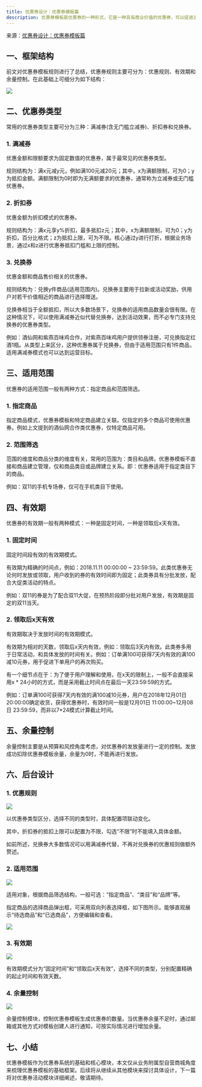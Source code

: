 ```yaml
---
title: 优惠券设计：优惠券模板篇
description: 优惠券模板是优惠券的一种形式，它是一种具有商业价值的优惠券，可以促进消费者的消费行为，提高消费者的购买意愿。优惠券模板的设计可以帮助商家更好地管理优惠券，提高优惠券的使用率和转化率。
---
```


来源：[优惠券设计：优惠券模板篇](https://www.woshipm.com/pd/1624774.html)

## 一、框架结构

前文对优惠券模板规则进行了总结，优惠券规则主要可分为：优惠规则、有效期和余量控制。在此基础上可细分为如下结构：

![](https://image.woshipm.com/wp-files/2018/12/jtxSYK5g9gMWsSS4UbGM.png)

## 二、优惠券类型

常用的优惠券类型主要可分为三种：满减券(含无门槛立减券)、折扣券和兑换券。

### 1. 满减券

优惠金额和限额要求为固定数值的优惠券，属于最常见的优惠券类型。

规则结构为：满x元减y元，例如满100元减20元；其中，x为满额限制，可为0；y为抵扣金额。满额限制为0时即为无满额要求的优惠券，通常称为立减券或无门槛优惠券。

### 2. 折扣券

优惠金额为折扣模式的优惠券。

规则结构为：满x元享y%折扣，最多抵扣z元；其中，x为满额限制，可为0；y为折扣，百分比格式；z为抵扣上限，可为不限。核心通过y进行打折，根据业务场景，通过x和z进行优惠券抵扣门槛和上限的控制。

### 3. 兑换券

优惠金额和商品售价相关的优惠券。

规则结构为：兑换y件商品(适用范围内)。兑换券主要用于拉新或活动奖励，供用户对若干价值相近的商品进行选择赠送。

兑换券相当于全额抵扣，所以大多数场景下，兑换券的适用商品数量会很有限。在这种情况下，可以使用满减券近似代替兑换券，达到活动效果，而不必专门支持兑换券的优惠券类型。

例如：酒仙网和紫燕百味鸡合作，对紫燕百味鸡用户提供领券注册，可兑换指定红酒1瓶。从类型上来区分，这种优惠券属于兑换券，但由于适用范围只有1件商品，适用满减券模式也可以达到运营目标。

## 三、适用范围

优惠券的适用范围一般有两种方式：指定商品和范围筛选。

### 1. 指定商品

指定商品模式，优惠券模板和特定商品建立关联。仅指定的多个商品可使用优惠券。例如上文提到的酒仙网合作类优惠券，仅特定商品可用。

### 2. 范围筛选

范围的维度和商品分类的维度有关，常用的范围为：类目和品牌。优惠券模板不直接和商品建立管理，仅和商品类目或品牌建立关系。即：优惠券适用于指定类目下的商品。

例如：双11的手机专场券，仅可在手机类目下使用。

## 四、有效期

优惠券的有效期一般有两种模式：一种是固定时间，一种是领取后x天有效。

### 1. 固定时间

固定时间段有效的有效期模式。

有效期为精确的时间点，例如：2018.11.11 00:00:00 ~ 23:59:59。此类优惠券无论何时发放或领取，用户收到的券的有效时间即为固定；此类券具有分批发放，配合大促类活动的特点。

例如：双11的券是为了配合双11大促，在预热阶段即分批对用户发放，有效期是固定的双11当天。

### 2. 领取后x天有效

有效期取决于发放时间的有效期模式。

有效期为相对的天数，领取后x天内有效，例如：领取后3天内有效。此类券多用于日常活动，和具体发放的时间有关。例如：订单满100可获得7天内有效的满100减10元券，用于促进下单用户的再次购买。

有一个细节点在于：为了便于用户理解和使用，在x天的限制上，一般不会直接采用x * 24小时的方式，而是采用截止时间点在最后一天23:59:59的方式。

例如：订单满100可获得7天内有效的满100减10元券，用户在2018年12月01日20:00:00确定收货，获得优惠券时，有效时间一般是12月01日 11:00:00~12月08日 23:59:59，而非以7*24模式计算截止时间。

## 五、余量控制

余量控制主要是从预算和风控角度考虑，对优惠券的发放量进行一定的控制。发放成功扣除优惠券模板余量，余量为0时，不能再进行发放。

## 六、后台设计

### 1. 优惠规则

![](https://image.woshipm.com/wp-files/2018/12/8BQlGUFbCNCSgklIm3N0.png)

以优惠券类型区分，选择不同的类型时，具体配置项联动变化。

其中，折扣券的抵扣上限可以配置为不限，勾选“不限”时不能填入具体金额。

如前所述，兑换券大多数情况可以用满减券代替，不再对兑换券的优惠规则做额外赘述。

### 2. 适用范围

![](https://image.woshipm.com/wp-files/2018/12/w5TYWIOLzh44xHAdvfth.png)

适用对象，根据商品筛选结构，一般可选：“指定商品”、“类目”和“品牌”等。

指定商品的选择商品弹出框，可采用双向列表选择框，如下图所示。能够直观展示“待选商品”和“已选商品”，方便编辑和查看。

![](https://image.woshipm.com/wp-files/2018/12/8CzUage9yZsrjAcS8FMf.png)

### 3. 有效期

![](https://image.woshipm.com/wp-files/2018/12/DkoSMmikQgrLKvNZHKvr.png)

有效期模式分为“固定时间”和“领取后x天有效”，选择不同的类型，分别配置精确的起止时间和有效天数。

### 4. 余量控制

![](https://image.woshipm.com/wp-files/2018/12/lqhjrkjFZEXj2DB6g3JJ.png)

余量控制模块，控制优惠券模板生成优惠券的数量。当优惠券余量不足时，通过邮箱或其他方式对模板创建人进行通知，可按实际情况进行增加余量。

## 七、小结

优惠券模板作为优惠券系统的基础和核心模块，本文仅从业务附属型自营商城角度来梳理优惠券模板的基础框架。后续将从继续从其他模块来探讨具体设计，下一篇将对优惠券活动模块详细阐述，敬请期待。